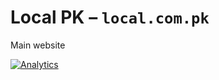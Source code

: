 # Local PK &ndash; `local.com.pk`

Main website


[![Analytics](https://ga-beacon.appspot.com/UA-50688851-1/localpk/localpk.github.io)](https://github.com/igrigorik/ga-beacon)
